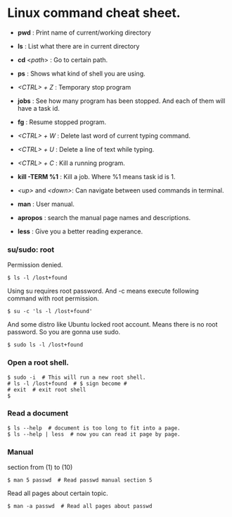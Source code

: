 # Linux command cheat sheet.

- **pwd** :
Print name of current/working directory

- **ls** :
List what there are in current directory

- **cd** \<*path*\> :
Go to certain path.

- **ps** :
Shows what kind of shell you are using.

- *\<CTRL\> + Z* :
Temporary stop program

- **jobs** :
See how many program has been stopped. And each of them will have a task id.

- **fg** :
Resume stopped program.

- *\<CTRL\> + W* :
Delete last word of current typing command.

- *\<CTRL\> + U* :
Delete a line of text while typing.

- *\<CTRL\> + C* :
Kill a running program.

- **kill -TERM %1** : Kill a job. Where %1 means task id is 1.

- *\<up\>* and *\<down\>*: Can navigate between used commands in terminal.

- **man** : User manual.
- **apropos** : search the manual page names and descriptions.
- **less** : Give you a better reading experance.

### su/sudo: root

Permission denied.

```
$ ls -l /lost+found

```

Using su requires root password.
And -c means execute following command with root permission.
```
$ su -c 'ls -l /lost+found'
```

And some distro like Ubuntu locked root account. Means there is no root password. So you are gonna use sudo.

```
$ sudo ls -l /lost+found
```

### Open a root shell.

```
$ sudo -i  # This will run a new root shell.
# ls -l /lost+found  # $ sign become #
# exit  # exit root shell
$
```

### Read a document

```
$ ls --help  # document is too long to fit into a page.
$ ls --help | less  # now you can read it page by page.
```

### Manual

section from (1) to (10)

```
$ man 5 passwd  # Read passwd manual section 5
```

Read all pages about certain topic.
```
$ man -a passwd  # Read all pages about passwd
```